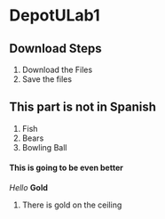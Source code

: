 # DepotULab1

## Download Steps
1. Download the Files
2. Save the files

## This part is not in Spanish
1. Fish
2. Bears
3. Bowling Ball

#### This is going to be even better
*Hello*
**Gold**
1. There is gold on the ceiling
